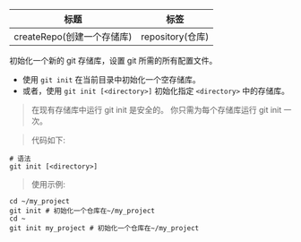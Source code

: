 | 标题                       | 标签             |
| -------------------------- | ---------------- |
| createRepo(创建一个存储库) | repository(仓库) |

初始化一个新的 git 存储库，设置 git 所需的所有配置文件。

- 使用 `git init` 在当前目录中初始化一个空存储库。
- 或者，使用 `git init [<directory>]` 初始化指定 `<directory>` 中的存储库。

> 在现有存储库中运行 git init 是安全的。
> 你只需为每个存储库运行 git init 一次。

> 代码如下:

```shell
# 语法
git init [<directory>]
```

> 使用示例:

```shell
cd ~/my_project
git init # 初始化一个仓库在~/my_project
cd ~
git init my_project # 初始化一个仓库在~/my_project
```
